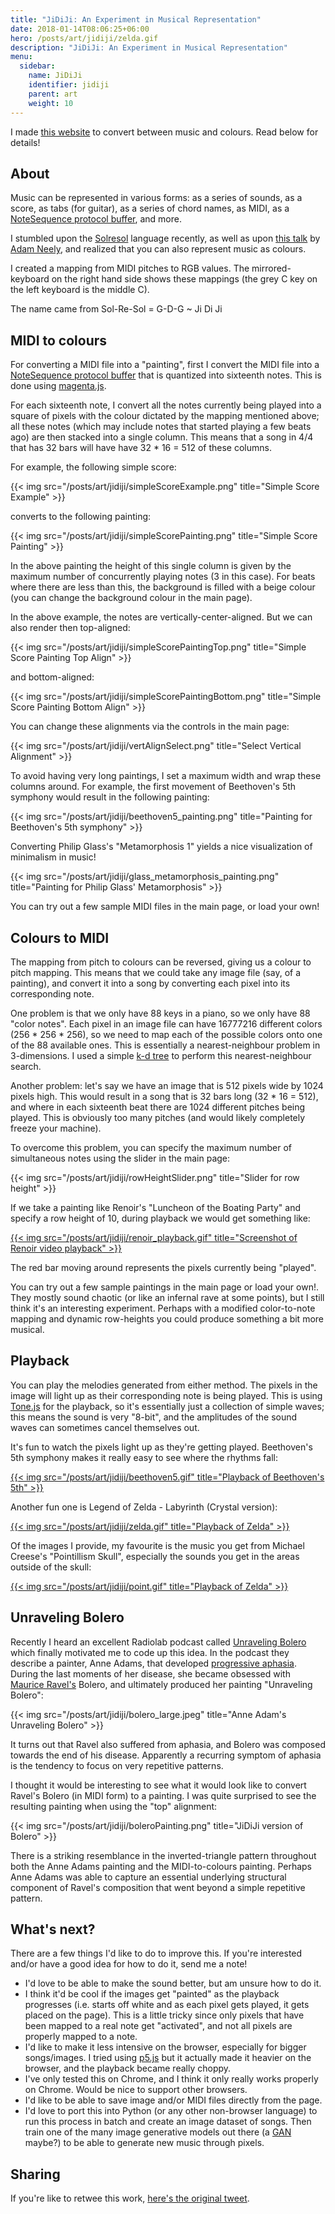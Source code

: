 ```yaml
---
title: "JiDiJi: An Experiment in Musical Representation"
date: 2018-01-14T08:06:25+06:00
hero: /posts/art/jidiji/zelda.gif
description: "JiDiJi: An Experiment in Musical Representation"
menu:
  sidebar:
    name: JiDiJi
    identifier: jidiji
    parent: art
    weight: 10
---
```


I made [this website](https://jidiji.glitch.me/) to convert between music and colours. Read below for details!

## About

Music can be represented in various forms: as a series of sounds, as a score, as tabs (for guitar), as a series of chord names, as MIDI, as a [NoteSequence protocol buffer](https://github.com/tensorflow/magenta/blob/master/magenta/protobuf/music.proto#L27), and more.

I stumbled upon the [Solresol](https://en.wikipedia.org/wiki/Solresol) language recently, as well as upon [this talk](http://cdm.link/2018/03/watch-ableton-loop-talk-connects-polyrhythms-synesthesia/) by [Adam Neely](http://www.adamneely.com/), and realized that you can also represent music as colours.

I created a mapping from MIDI pitches to RGB values. The mirrored-keyboard on the right hand side shows these mappings (the grey C key on the left keyboard is the middle C).

The name came from Sol-Re-Sol = G-D-G ~ Ji Di Ji


## MIDI to colours

For converting a MIDI file into a "painting", first I convert the MIDI file into a [NoteSequence protocol buffer](https://github.com/tensorflow/magenta/blob/master/magenta/protobuf/music.proto#L27) that is quantized into sixteenth notes. This is done using [magenta.js](https://magenta.tensorflow.org/js).

For each sixteenth note, I convert all the notes currently being played into a square of pixels with the colour dictated by the mapping mentioned above; all these notes (which may include notes that started playing a few beats ago) are then stacked into a single column. This means that a song in 4/4 that has 32 bars will have have 32 * 16 = 512 of these columns.

For example, the following simple score:

{{< img src="/posts/art/jidiji/simpleScoreExample.png" title="Simple Score Example" >}}

converts to the following painting:

{{< img src="/posts/art/jidiji/simpleScorePainting.png" title="Simple Score Painting" >}}

In the above painting the height of this single column is given by the maximum number of concurrently playing notes (3 in this case). For beats where there are less than this, the background is filled with a beige colour (you can change the background colour in the main page).

In the above example, the notes are vertically-center-aligned. But we can also render then top-aligned:

{{< img src="/posts/art/jidiji/simpleScorePaintingTop.png" title="Simple Score Painting Top Align" >}}

and bottom-aligned:

{{< img src="/posts/art/jidiji/simpleScorePaintingBottom.png" title="Simple Score Painting Bottom Align" >}}

You can change these alignments via the controls in the main page:

{{< img src="/posts/art/jidiji/vertAlignSelect.png" title="Select Vertical Alignment" >}}

To avoid having very long paintings, I set a maximum width and wrap these columns around. For example, the first movement of Beethoven's 5th symphony would result in the following painting:

{{< img src="/posts/art/jidiji/beethoven5_painting.png" title="Painting for Beethoven's 5th symphony" >}}

Converting Philip Glass's "Metamorphosis 1" yields a nice visualization of minimalism in music!

{{< img src="/posts/art/jidiji/glass_metamorphosis_painting.png" title="Painting for Philip Glass' Metamorphosis" >}}

You can try out a few sample MIDI files in the main page, or load your own!


## Colours to MIDI

The mapping from pitch to colours can be reversed, giving us a colour to pitch mapping. This means that we could take any image file (say, of a painting), and convert it into a song by converting each pixel into its corresponding note.

One problem is that we only have 88 keys in a piano, so we only have 88 "color notes". Each pixel in an image file can have 16777216 different colors (256 * 256 * 256), so we need to map each of the possible colors onto one of the 88 available ones. This is essentially a nearest-neighbour problem in 3-dimensions. I used a simple [k-d tree](https://en.wikipedia.org/wiki/K-d_tree) to perform this nearest-neighbour search.

Another problem: let's say we have an image that is 512 pixels wide by 1024 pixels high. This would result in a song that is 32 bars long (32 * 16 = 512), and where in each sixteenth beat there are 1024 different pitches being played. This is obviously too many pitches (and would likely completely freeze your machine).

To overcome this problem, you can specify the maximum number of simultaneous notes using the slider in the main page:

{{< img src="/posts/art/jidiji/rowHeightSlider.png" title="Slider for row height" >}}

If we take a painting like Renoir's "Luncheon of the Boating Party" and specify a row height of 10, during playback we would get something like:

[{{< img src="/posts/art/jidiji/renoir_playback.gif" title="Screenshot of Renoir video playback" >}}](/posts/art/jidiji/renoir_playback.mp4)

The red bar moving around represents the pixels currently being "played".

You can try out a few sample paintings in the main page or load your own!. They mostly sound chaotic (or like an infernal rave at some points), but I still think it's an interesting experiment. Perhaps with a modified color-to-note mapping and dynamic row-heights you could produce something a bit more musical.


## Playback


You can play the melodies generated from either method. The pixels in the image will light up as their corresponding note is being played. This is using [Tone.js](https://tonejs.github.io/) for the playback, so it's essentially just a collection of simple waves; this means the sound is very "8-bit", and the amplitudes of the sound waves can sometimes cancel themselves out.

It's fun to watch the pixels light up as they're getting played. Beethoven's 5th symphony makes it really easy to see where the rhythms fall:

[{{< img src="/posts/art/jidiji/beethoven5.gif" title="Playback of Beethoven's 5th" >}}](/posts/art/jidiji/beethoven5.mp4)

Another fun one is Legend of Zelda - Labyrinth (Crystal version):

[{{< img src="/posts/art/jidiji/zelda.gif" title="Playback of Zelda" >}}](/posts/art/jidiji/zelda.mp4)

Of the images I provide, my favourite is the music you get from Michael Creese's "Pointillism Skull", especially the sounds you get in the areas outside of the skull:

[{{< img src="/posts/art/jidiji/point.gif" title="Playback of Zelda" >}}](/posts/art/jidiji/point.mp4)


## Unraveling Bolero

Recently I heard an excellent Radiolab podcast called [Unraveling Bolero](https://www.wnycstudios.org/story/unraveling-bolero/) which finally motivated me to code up this idea. In the podcast they describe a painter, Anne Adams, that developed [progressive aphasia](https://en.wikipedia.org/wiki/Aphasia). During the last moments of her disease, she became obsessed with [Maurice Ravel's](https://en.wikipedia.org/wiki/Maurice_Ravel) Bolero, and ultimately produced her painting "Unraveling Bolero":

{{< img src="/posts/art/jidiji/bolero_large.jpeg" title="Anne Adam's Unraveling Bolero" >}}

It turns out that Ravel also suffered from aphasia, and Bolero was composed towards the end of his disease. Apparently a recurring symptom of aphasia is the tendency to focus on very repetitive patterns.

I thought it would be interesting to see what it would look like to convert Ravel's Bolero (in MIDI form) to a painting. I was quite surprised to see the resulting painting when using the "top" alignment:

{{< img src="/posts/art/jidiji/boleroPainting.png" title="JiDiJi version of Bolero" >}}

There is a striking resemblance in the inverted-triangle pattern throughout both the Anne Adams painting and the MIDI-to-colours painting. Perhaps Anne Adams was able to capture an essential underlying structural component of Ravel's composition that went beyond a simple repetitive pattern.


## What's next?

There are a few things I'd like to do to improve this. If you're interested and/or have a good idea for how to do it, send me a note!

-  I'd love to be able to make the sound better, but am unsure how to do it.
-  I think it'd be cool if the images get "painted" as the playback progresses (i.e. starts off white and as each pixel gets played, it gets placed on the page). This is a little tricky since only pixels that have been mapped to a real note get "activated", and not all pixels are properly mapped to a note.
-  I'd like to make it less intensive on the browser, especially for bigger songs/images. I tried using [p5.js](https://p5js.org/) but it actually made it heavier on the browser, and the playback became really choppy.
-  I've only tested this on Chrome, and I think it only really works properly on Chrome. Would be nice to support other browsers.
-  I'd like to be able to save image and/or MIDI files directly from the page.
-  I'd love to port this into Python (or any other non-browser language) to run this process in batch and create an image dataset of songs. Then train one of the many image generative models out there (a [GAN](https://en.wikipedia.org/wiki/Generative_adversarial_network) maybe?) to be able to generate new music through pixels.


## Sharing

If you're like to retwee this work, [here's the original tweet](https://twitter.com/pcastr/status/1029330794152644609).
